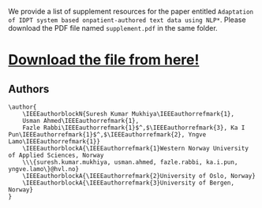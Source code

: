 We provide a list of supplement resources for the paper entitled `Adaptation of IDPT system based onpatient-authored text data using NLP*`. Please download the PDF file named `supplement.pdf` in the same folder.

# [Download the file from here!](https://github.com/sureshHARDIYA/phd-resources/blob/master/Papers/AdaptationNLP/supplement.pdf)

## Authors

```
\author{
    \IEEEauthorblockN{Suresh Kumar Mukhiya\IEEEauthorrefmark{1},
    Usman Ahmed\IEEEauthorrefmark{1},
    Fazle Rabbi\IEEEauthorrefmark{1}$^,$\IEEEauthorrefmark{3}, Ka I Pun\IEEEauthorrefmark{1}$^,$\IEEEauthorrefmark{2}, Yngve Lamo\IEEEauthorrefmark{1}}
    \IEEEauthorblockA{\IEEEauthorrefmark{1}Western Norway University of Applied Sciences, Norway
    \\\{suresh.kumar.mukhiya, usman.ahmed, fazle.rabbi, ka.i.pun, yngve.lamo\}@hvl.no}
    \IEEEauthorblockA{\IEEEauthorrefmark{2}University of Oslo, Norway}
    \IEEEauthorblockA{\IEEEauthorrefmark{3}University of Bergen, Norway}
}

```
